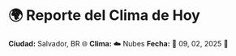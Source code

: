 # 🌍 Reporte del Clima de Hoy

**Ciudad:** Salvador, BR 🌐
**Clima:** ☁️ Nubes
**Fecha:** 📅 09, 02, 2025 🚀
